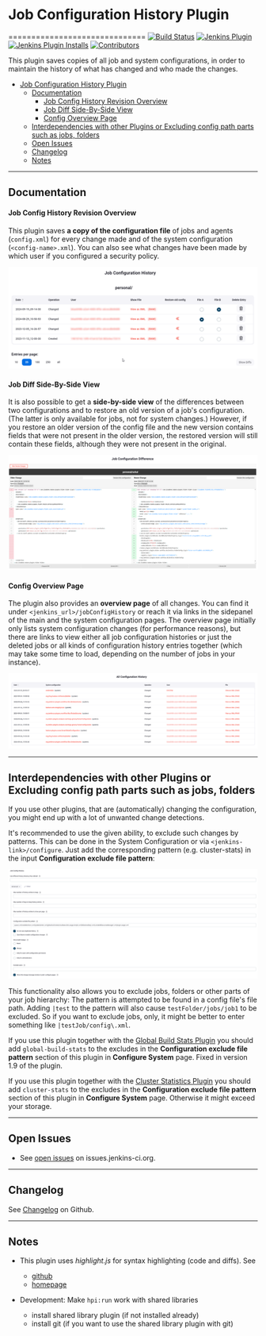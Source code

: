# Job Configuration History Plugin
==============================
[![Build Status](https://ci.jenkins.io/buildStatus/icon?job=Plugins%2Fjob-config-history-plugin%2Fmaster)](https://ci.jenkins.io/job/plugins/job/job-config-history-plugin/job/master/)
[![Jenkins Plugin](https://img.shields.io/jenkins/plugin/v/jobConfigHistory.svg)](https://plugins.jenkins.io/jobConfigHistory)
[![Jenkins Plugin Installs](https://img.shields.io/jenkins/plugin/i/jobConfigHistory.svg?color=blue)](https://plugins.jenkins.io/jobConfigHistory)
[![Contributors](https://img.shields.io/github/contributors/jenkinsci/jobConfigHistory-plugin.svg)](https://github.com/jenkinsci/job-config-history-plugin/graphs/contributors)

This plugin saves copies of all job and system configurations, in order to maintain the history of what has changed and who made the changes.

<!-- TOC -->
* [Job Configuration History Plugin](#job-configuration-history-plugin)
  * [Documentation](#documentation)
    * [Job Config History Revision Overview](#job-config-history-revision-overview)
    * [Job Diff Side-By-Side View](#job-diff-side-by-side-view)
    * [Config Overview Page](#config-overview-page)
  * [Interdependencies with other Plugins or Excluding config path parts such as jobs, folders](#interdependencies-with-other-plugins-or-excluding-config-path-parts-such-as-jobs-folders)
  * [Open Issues](#open-issues)
  * [Changelog](#changelog)
  * [Notes](#notes)
<!-- TOC -->

------------------------------------------------------------------------

## Documentation

#### Job Config History Revision Overview

This plugin saves **a copy of the configuration file** of jobs and agents (`config.xml`) for every change made and of the system configuration (`<config-name>.xml`).
You can also see what changes have been made by which user if you configured a security policy.

![](docs/img/Job_Config_History_Revision_Overview.png)

#### Job Diff Side-By-Side View

It is also possible to get a **side-by-side view** of the differences between two configurations and to restore an old version of a job's configuration. (The latter is only available for jobs, not for system changes.)
However, if you restore an older version of the config file and the new version contains fields that were not present in the older version, the restored version will still contain these fields, although they were not present in the original.

![](docs/img/Job_Diff_Side-By-Side_View.png) 

#### Config Overview Page

The plugin also provides an **overview page** of all changes. You can find it under `<jenkins_url>/jobConfigHistory` or reach it via links in the sidepanel of the main and the system configuration pages.
The overview page initially only lists system configuration changes (for performance reasons), but there are links to view either all job configuration histories or just the deleted jobs or all kinds of configuration history entries together (which may take some time to load, depending on the number of jobs in your instance).

![](docs/img/Config_Overview_Page.png)


------------------------------------------------------------------------

## Interdependencies with other Plugins or Excluding config path parts such as jobs, folders

If you use other plugins, that are (automatically) changing the configuration, you might end up with a lot of unwanted change detections.

It's recommended to use the given ability, to exclude such changes by patterns. This can be done in the System Configuration or via `<jenkins-link>/configure`. Just add the corresponding pattern (e.g. cluster-stats) in the input **Configuration exclude file pattern**:

![](docs/img/globalconfig.png)

This functionality also allows you to exclude jobs, folders or other parts of your job hierarchy:
The pattern is attempted to be found in a config file's file path. Adding `|test` to the pattern will also cause `testFolder/jobs/job1` to be excluded.
So if you want to exclude jobs, only, it might be better to enter something like `|testJob/config\.xml`.

If you use this plugin together with the [Global Build Stats Plugin](https://plugins.jenkins.io/global-build-stats/) you should add `global-build-stats` to the excludes in the **Configuration exclude file pattern** section of this plugin in **Configure System** page. Fixed in version 1.9 of the plugin.

If you use this plugin together with the [Cluster Statistics Plugin](https://plugins.jenkins.io/cluster-stats/) you should add `cluster-stats` to the excludes in the **Configuration exclude file pattern** section of this plugin in **Configure System** page. Otherwise it might exceed your storage.

------------------------------------------------------------------------

## Open Issues

* See [open issues](https://issues.jenkins.io/browse/JENKINS-66956?jql=component%20%3D%20jobconfighistory-plugin) on issues.jenkins-ci.org.

------------------------------------------------------------------------

## Changelog

See
[Changelog](https://github.com/jenkinsci/job-config-history-plugin/releases)
on Github.

------------------------------------------------------------------------
## Notes

* This plugin uses *highlight.js* for syntax highlighting (code and diffs). See
    + [github](https://github.com/highlightjs/highlight.js/)
    + [homepage](https://highlightjs.org/)
    
* Development: Make `hpi:run` work with shared libraries
    * install shared library plugin (if not installed already)
    * install git (if you want to use the shared library plugin with git)
